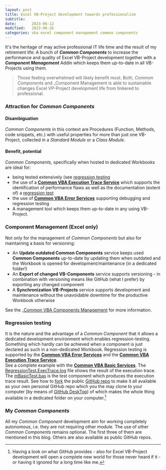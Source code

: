 ```yaml
---
layout: post
title: Excel VB-Project development towards professionalism
subtitle: 
date:       2023-06-12
modified:   2023-06-26
categories: vba excel component management common components
---
```

It's the heritage of may active professional IT life time and the result of my retirement life: A bunch of ***Common Components*** to increase the performance and quality of Excel VB-Project  development together with a ***Component Management*** Addin which keeps them up-to-date in all VB-Projects using them.  
> Those feeling overwhelmed will likely benefit most. Both, _Common Components_ and _Component Management is able to sustainable changes Excel VP-Project development life from tinkered to professional.

### Attraction for _Common Components_
#### Disambiguation
_Common Components_ in this context are Procedures (Function, Methods, code snippets, etc.) with useful properties for more than just one VB-Project, collected in a _Standard Module_ or a _Class Module_.

#### Benefit, potential
_Common Components_, specifically when hosted in dedicated Workbooks are ideal for:
- being tested extensively (see [regression testing](#regression-testing)
- the use of a **[Common VBA Execution Trace Service][1]** which supports the identification of performance flaws as well as the  documentation (extent of) a [regression test](#regression-testing)
- the use of **[Common VBA Error Services][2]** supporting debugging and regression testing
- A management tool which keeps them up-to-date in any using VB-Project.

### Component Management (Excel only)
Not only for the management of _Common Components_ but also for maintaining a basis for versioning:
- An **Update outdated Common Components** service keeps used **Common Components** up-to-date by updating them when outdated and the Workbook is opened for development/maintenance (in a dedicated folder!)
- An **Export of changed VB-Components** service supports versioning - in combination with versioning means like GitHub (what I prefer) by exporting any changed component
- A **Synchronization VB-Projects** service supports development and maintenance without the unavoidable downtime for the productive Workbook otherwise  

See the _[Common VBA Components Management][3] for more information.

### Regression testing
It is the nature and the advantage of a _Common Component_ that it allows a dedicated development environment which enables regression-testing. Something which hardly can be achieved when a component is just declared as such in a non-dedicated Workbook. Regression testing is supported by the **[Common VBA Error Services][2]** and the **[Common VBA Execution Trace Service][1]**.  
See a complete example with the **[Common VBA Basic Services][8]**.
The [RegressionTest.ExecTrace.log][4] file shows the result of the execution trace. The [mBasicTest.bas][5] is the test component which produces the execution trace result. See how to [fork][6] the public [GitHub repo][8] to make it all available as your own personal GitHub repo which you the may clone to your computer [by means of [GitHub DeskTop][7]) of which makes the whole thing available in a dedicated folder on your computer.[^1]

### My _Common Components_
All my _Common Component_ development aim for working completely autonomous, i.e. they are not requiring other module. The use of other _Common Components_ remains optional. The first three of them are mentioned in this blog. Others are also available as public GitHub repos.

[^1]:Having a look on what GitHub provides - also for Excel VB-Project development will open a complete new world for those never heard if it - or having it ignored for a long time like me.

[1]:https://github.com/warbe-maker/VBA-Trace
[2]:https://github.com/warbe-maker/VBA-Error
[3]:https://github.com/warbe-maker/VBA-Component-Management
[4]:https://github.com/warbe-maker/VBA-Basics/blob/master/RegressionTest.ExecTrace.log
[5]:https://github.com/warbe-maker/VBA-Basics/blob/master/source/mBasicTest.bas
[6]:https://www.freecodecamp.org/news/how-to-fork-a-github-repository/#:~:text=Forking%20a%20repository%20is%20the%20matter%20of%20clicking,forked%20repository%20gets%20created%20under%20your%20GitHub%20account.
[7]:https://desktop.github.com
[8]:https://github.com/warbe-maker/VBA-Basics
